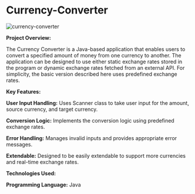 # Currency-Converter
![currency-converter](https://github.com/user-attachments/assets/68823a7f-c422-4085-b9a9-b6faaec4bdc8)


**Project Overview:**

The Currency Converter is a Java-based application that enables users to convert a specified amount of money from one currency to another. The application can be designed to use either static exchange rates stored in the program or dynamic exchange rates fetched from an external API. For simplicity, the basic version described here uses predefined exchange rates.

**Key Features:**

**User Input Handling:** Uses Scanner class to take user input for the amount, source currency, and target currency.

**Conversion Logic:** Implements the conversion logic using predefined exchange rates.

**Error Handling:** Manages invalid inputs and provides appropriate error messages.

**Extendable:** Designed to be easily extendable to support more currencies and real-time exchange rates.

**Technologies Used:**

**Programming Language:** Java
